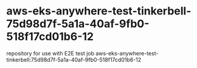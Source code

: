 # aws-eks-anywhere-test-tinkerbell-75d98d7f-5a1a-40af-9fb0-518f17cd01b6-12
repository for use with E2E test job aws-eks-anywhere-test-tinkerbell:75d98d7f-5a1a-40af-9fb0-518f17cd01b6-12
